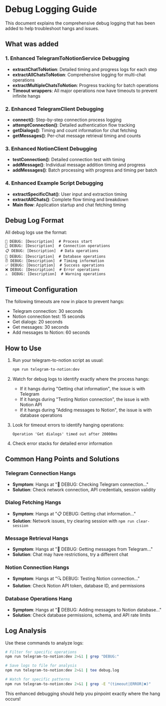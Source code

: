 # Debug Logging Guide

This document explains the comprehensive debug logging that has been added to help troubleshoot hangs and issues.

## What was added

### 1. Enhanced TelegramToNotionService Debugging

- **extractChatToNotion**: Detailed timing and progress logs for each step
- **extractAllChatsToNotion**: Comprehensive logging for multi-chat operations
- **extractMultipleChatsToNotion**: Progress tracking for batch operations
- **Timeout wrappers**: All major operations now have timeouts to prevent infinite hangs

### 2. Enhanced TelegramClient Debugging

- **connect()**: Step-by-step connection process logging
- **attemptConnection()**: Detailed authentication flow tracking
- **getDialogs()**: Timing and count information for chat fetching
- **getMessages()**: Per-chat message retrieval timing and counts

### 3. Enhanced NotionClient Debugging

- **testConnection()**: Detailed connection test with timing
- **addMessage()**: Individual message addition timing and progress
- **addMessages()**: Batch processing with progress and timing per batch

### 4. Enhanced Example Script Debugging

- **extractSpecificChat()**: User input and extraction timing
- **extractAllChats()**: Complete flow timing and breakdown
- **Main flow**: Application startup and chat fetching timing

## Debug Log Format

All debug logs use the format:

```
🚀 DEBUG: [Description]  # Process start
🔗 DEBUG: [Description]  # Connection operations
📋 DEBUG: [Description]  # Data operations
💾 DEBUG: [Description]  # Database operations
⏰ DEBUG: [Description]  # Timing information
✅ DEBUG: [Description]  # Success operations
❌ DEBUG: [Description]  # Error operations
⚠️  DEBUG: [Description]  # Warning operations
```

## Timeout Configuration

The following timeouts are now in place to prevent hangs:

- Telegram connection: 30 seconds
- Notion connection test: 15 seconds
- Get dialogs: 20 seconds
- Get messages: 30 seconds
- Add messages to Notion: 60 seconds

## How to Use

1. Run your telegram-to-notion script as usual:

   ```bash
   npm run telegram-to-notion:dev
   ```

2. Watch for debug logs to identify exactly where the process hangs:

   - If it hangs during "Getting chat information", the issue is with Telegram
   - If it hangs during "Testing Notion connection", the issue is with Notion API
   - If it hangs during "Adding messages to Notion", the issue is with database operations

3. Look for timeout errors to identify hanging operations:

   ```
   Operation 'Get dialogs' timed out after 20000ms
   ```

4. Check error stacks for detailed error information

## Common Hang Points and Solutions

### Telegram Connection Hangs

- **Symptom**: Hangs at "🔗 DEBUG: Checking Telegram connection..."
- **Solution**: Check network connection, API credentials, session validity

### Dialog Fetching Hangs

- **Symptom**: Hangs at "📋 DEBUG: Getting chat information..."
- **Solution**: Network issues, try clearing session with `npm run clear-session`

### Message Retrieval Hangs

- **Symptom**: Hangs at "📨 DEBUG: Getting messages from Telegram..."
- **Solution**: Chat may have restrictions, try a different chat

### Notion Connection Hangs

- **Symptom**: Hangs at "🔍 DEBUG: Testing Notion connection..."
- **Solution**: Check Notion API token, database ID, and permissions

### Database Operations Hang

- **Symptom**: Hangs at "💾 DEBUG: Adding messages to Notion database..."
- **Solution**: Check database permissions, schema, and API rate limits

## Log Analysis

Use these commands to analyze logs:

```bash
# Filter for specific operations
npm run telegram-to-notion:dev 2>&1 | grep "DEBUG:"

# Save logs to file for analysis
npm run telegram-to-notion:dev 2>&1 | tee debug.log

# Watch for specific patterns
npm run telegram-to-notion:dev 2>&1 | grep -E "(timeout|ERROR|❌)"
```

This enhanced debugging should help you pinpoint exactly where the hang occurs!
